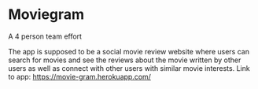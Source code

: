 # Moviegram

A 4 person team effort

The app is supposed to be a social movie review website where users can search for movies and see the reviews about the movie written by other users as well as connect with other users with similar movie interests.  Link to app: https://movie-gram.herokuapp.com/
